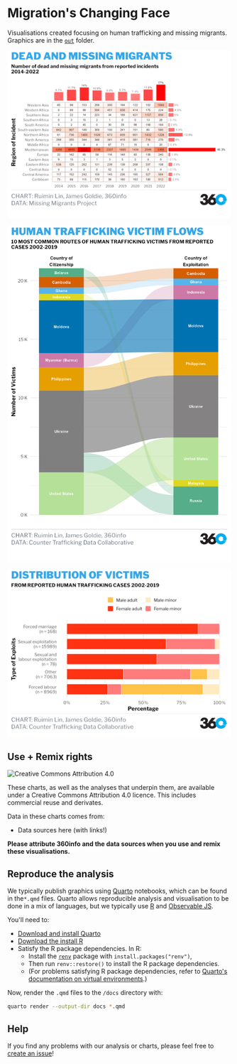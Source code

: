 # Migration's Changing Face

Visualisations created focusing on human trafficking and missing migrants.
Graphics are in the [`out`](./out) folder.

![Heatmap](out/figures/migrantsheatmap.png)

![Flowmap](out/figures/victimflows.png)

![Distribution](out/figures/victimdistributions.png)


## Use + Remix rights

![[Creative Commons Attribution 4.0](https://creativecommons.org/licenses/by/4.0)](https://mirrors.creativecommons.org/presskit/buttons/80x15/png/by.png)

These charts, as well as the analyses that underpin them, are available under a Creative Commons Attribution 4.0 licence. This includes commercial reuse and derivates.

<!-- Do any of the data sources fall under a different licence? If so, describe the licence and which parts of the data fall under it here! if most of it does, change the above and replace LICENCE.md too -->

Data in these charts comes from:

* Data sources here (with links!)

**Please attribute 360info and the data sources when you use and remix these visualisations.**

## Reproduce the analysis

We typically publish graphics using [Quarto](https://quarto.org) notebooks, which can be found in the`*.qmd` files. Quarto allows reproducible analysis and visualisation to be done in a mix of languages, but we typically use [R](https://r-project,.org) and [Observable JS](https://observablehq.com/@observablehq/observables-not-javascript).

You'll need to:
- [Download and install Quarto](https://quarto.org/docs/get-started)
- [Download the install R](https://www.r-project.org)
- Satisfy the R package dependencies. In R:
  * Install the [`renv`](https://rstudio.github.io/renv) package with `install.packages("renv")`,
  * Then run `renv::restore()` to install the R package dependencies.
  * (For problems satisfying R package dependencies, refer to [Quarto's documentation on virtual environments](https://quarto.org/docs/projects/virtual-environments.html).)

Now, render the `.qmd` files to the `/docs` directory with:

```sh
quarto render --output-dir docs *.qmd
```

## Help

<!-- replace `report-template` with the name of this repo in the link below  -->

If you find any problems with our analysis or charts, please feel free to [create an issue](https://github.com/360-info/report-template/issues/new)!
